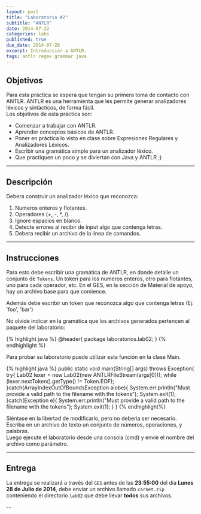 ```yaml
---
layout: post
title: "Laboratorio #2"
subtitle: "ANTLR"
date: 2014-07-22
categories: labs
published: true
due_date: 2014-07-28
excerpt: Introducción a ANTLR.
tags: antlr regex grammar java
---
```


Objetivos
---------
Para esta práctica se espera que tengan su primera toma de contacto con ANTLR. ANTLR es una herramienta que les permite generar analizadores léxicos y sintácticos, de forma fácil.  
Los objetivos de esta práctica son:

- Comenzar a trabajar con ANTLR.
- Aprender conceptos básicos de ANTLR.
- Poner en práctica lo visto en clase sobre Expresiones Regulares y Analizadores Léxicos.
- Escribir una gramática simple para un analizador léxico.
- Que practiquen un poco y se diviertan con Java y ANTLR ;)

---

Descripción
-----------

Debera construir un analizador léxico que reconozca:

1. Numeros enteros y flotantes.
2. Operadores (+, -, \*, /).
3. Ignore espacios en blanco.
4. Detecte errores al recibir de input algo que contenga letras.
5. Debera recibir un archivo de la linea de comandos.

---

Instrucciones
-------------

Para esto debe escribir una gramática de ANTLR, en donde detalle un conjunto de `Tokens`. Un token para los numeros enteros, otro para flotantes, uno para cada operador, etc.
En el GES, en la sección de Material de apoyo, hay un archivo base para que comience.

Además debe escribir un token que reconozca algo que contenga letras (Ej: 'foo', 'bar')

No olvide indicar en la gramática que los archivos generados pertencen al paquete del laboratorio:

{% highlight java %}
@header{
  package laboratorios.lab02;
}
{% endhighlight %}

Para probar su laboratorio puede utilizar esta función en la clase Main.

{% highlight java %}
public static void main(String[] args) throws Exception{
	try{
	    Lab02 lexer = new Lab02(new ANTLRFileStream(args[0]));
	    while (lexer.nextToken().getType() != Token.EOF);
	}catch(ArrayIndexOutOfBoundsException aiobe){
	    System.err.println("Must provide a valid path to the filename with the tokens");
	    System.exit(1);
	}catch(Exception e){
	    System.err.println("Must provide a valid path to the filename with the tokens");
	    System.exit(1);
	}
}
{% endhighlight%}

Siéntase en la libertad de modificarlo, pero no deberia ser necesario.  
Escriba en un archivo de texto un conjunto de números, operaciones, y palabras.  
Luego ejecute el laboratorio desde una consola (cmd) y envíe el nombre del archivo como parámetro.

---

Entrega
-------

La entrega se realizará a través del `GES` antes de las **23:55:00** del día **Lunes 28 de Julio de 2014**, debe enviar un archivo llamado `carnet.zip` conteniendo el directorio `lab02` que debe llevar **todos** sus archivos.

--
